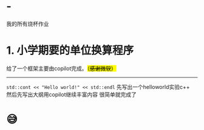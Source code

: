 # -
我的所有烧杯作业
# 1. 小学期要的单位换算程序
给了一个框架主要由copilot完成。<mark>（~~感谢微软~~）</mark>  

---

`std::cont << "Hello world!" << std::endl`
先写出一个helloworld实验c++  
然后先写出大纲用copilot继续丰富内容
很简单就完成了 
# **😅**
